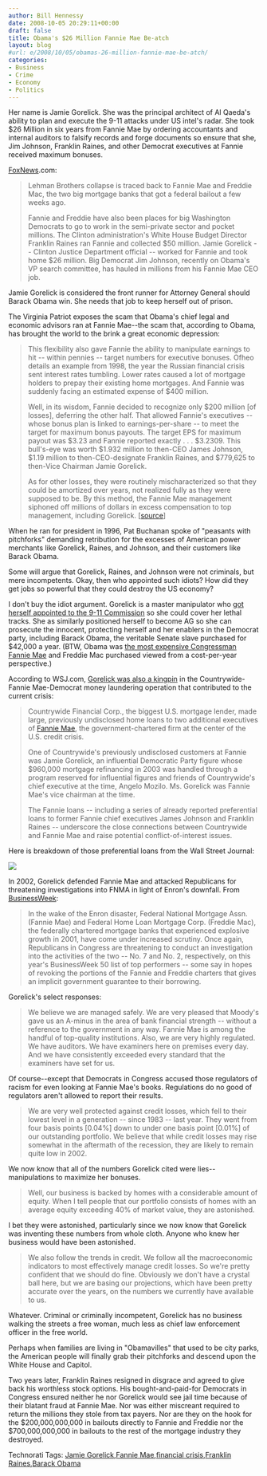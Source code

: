 ```yaml
---
author: Bill Hennessy
date: 2008-10-05 20:29:11+00:00
draft: false
title: Obama's $26 Million Fannie Mae Be-atch
layout: blog
#url: e/2008/10/05/obamas-26-million-fannie-mae-be-atch/
categories:
- Business
- Crime
- Economy
- Politics
---
```


Her name is Jamie Gorelick. She was the principal architect of Al Qaeda's ability to plan and execute the 9-11 attacks under US intel's radar. She took $26 Million in six years from Fannie Mae by ordering accountants and internal auditors to falsify records and forge documents so ensure that she, Jim Johnson, Franklin Raines, and other Democrat executives at Fannie received maximum bonuses.

 

[FoxNews](https://www.foxnews.com/story/0,2933,423701,00.html).com:

 

>   
> 
> Lehman Brothers collapse is traced back to Fannie Mae and Freddie Mac, the two big mortgage banks that got a federal bailout a few weeks ago.
> 
>    
> 
> Fannie and Freddie have also been places for big Washington Democrats to go to work in the semi-private sector and pocket millions. The Clinton administration's White House Budget Director Franklin Raines ran Fannie and collected $50 million. Jamie Gorelick -- Clinton Justice Department official -- worked for Fannie and took home $26 million. Big Democrat Jim Johnson, recently on Obama's VP search committee, has hauled in millions from his Fannie Mae CEO job.
> 
> 

 

Jamie Gorelick is considered the front runner for Attorney General should Barack Obama win. She needs that job to keep herself out of prison.

 

The Virginia Patriot exposes the scam that Obama's chief legal and economic advisors ran at Fannie Mae--the scam that, according to Obama, has brought the world to the brink a great economic depression:

 

>   
> 
> This flexibility also gave Fannie the ability to manipulate earnings to hit -- within pennies -- target numbers for executive bonuses. Ofheo details an example from 1998, the year the Russian financial crisis sent interest rates tumbling. Lower rates caused a lot of mortgage holders to prepay their existing home mortgages. And Fannie was suddenly facing an estimated expense of $400 million.
> 
>    
> 
> Well, in its wisdom, Fannie decided to recognize only $200 million [of losses], deferring the other half. That allowed Fannie's executives -- whose bonus plan is linked to earnings-per-share -- to meet the target for maximum bonus payouts. The target EPS for maximum payout was $3.23 and Fannie reported exactly . . . $3.2309. This bull's-eye was worth $1.932 million to then-CEO James Johnson, $1.19 million to then-CEO-designate Franklin Raines, and $779,625 to then-Vice Chairman Jamie Gorelick.
> 
>    
> 
> As for other losses, they were routinely mischaracterized so that they could be amortized over years, not realized fully as they were supposed to be. By this method, the Fannie Mae management siphoned off millions of dollars in excess compensation to top management, including Gorelick. [[source](https://virginiavirtucon.wordpress.com/2008/09/16/investigate-jamie-gorelick-now-urge-obama-to-return-fannie-mae-donation/)]
> 
> 

 

When he ran for president in 1996, Pat Buchanan spoke of "peasants with pitchforks" demanding retribution for the excesses of American power merchants like Gorelick, Raines, and Johnson, and their customers like Barack Obama.

 

Some will argue that Gorelick, Raines, and Johnson were not criminals, but mere incompetents. Okay, then who appointed such idiots? How did they get jobs so powerful that they could destroy the US economy?

 

I don't buy the idiot argument. Gorelick is a master manipulator who [got herself appointed to the 9-11 Commission](https://findarticles.com/p/articles/mi_m0EIN/is_2003_Jan_10/ai_96308237) so she could cover her lethal tracks. She as similarly positioned herself to become AG so she can prosecute the innocent, protecting herself and her enablers in the Democrat party, including Barack Obama, the veritable Senate slave purchased for $42,000 a year. (BTW, Obama was [the most expensive Congressman Fannie Mae](https://hennessysview.com/2008/09/15/franklin-raines-criminal-enterprise-and-barack-obama-his-accomplice/) and Freddie Mac purchased viewed from a cost-per-year perspective.)

 

According to WSJ.com, [Gorelick was also a kingpin](https://online.wsj.com/article/SB122230672551773977.html?mod=googlenews_wsj) in the Countrywide-Fannie Mae-Democrat money laundering operation that contributed to the current crisis:

 

>   
> 
> Countrywide Financial Corp., the biggest U.S. mortgage lender, made large, previously undisclosed home loans to two additional executives of [Fannie Mae](https://online.wsj.com/public/quotes/main.html?type=djn&symbol=FNM), the government-chartered firm at the center of the U.S. credit crisis.
> 
>    
> 
> One of Countrywide's previously undisclosed customers at Fannie was Jamie Gorelick, an influential Democratic Party figure whose $960,000 mortgage refinancing in 2003 was handled through a program reserved for influential figures and friends of Countrywide's chief executive at the time, Angelo Mozilo. Ms. Gorelick was Fannie Mae's vice chairman at the time.
> 
>    
> 
> The Fannie loans -- including a series of already reported preferential loans to former Fannie chief executives James Johnson and Franklin Raines -- underscore the close connections between Countrywide and Fannie Mae and raise potential conflict-of-interest issues.
> 
> 

 

Here is breakdown of those preferential loans from the Wall Street Journal:

 

![](https://s.wsj.net/public/resources/images/NA-AS735_FANNIE_NS_20080924185214.gif)


 

In 2002, Gorelick defended Fannie Mae and attacked Republicans for threatening investigations into FNMA in light of Enron's downfall. From [BusinessWeek](https://www.businessweek.com/bw50/content/mar2002/a3776033.htm):

 

>   
> 
> In the wake of the Enron disaster, Federal National Mortgage Assn. (Fannie Mae) and Federal Home Loan Mortgage Corp. (Freddie Mac), the federally chartered mortgage banks that experienced explosive growth in 2001, have come under increased scrutiny. Once again, Republicans in Congress are threatening to conduct an investigation into the activities of the two -- No. 7 and No. 2, respectively, on this year's BusinessWeek 50 list of top performers -- some say in hopes of revoking the portions of the Fannie and Freddie charters that gives an implicit government guarantee to their borrowing.
> 
> 

 

Gorelick's select responses:

 

>   
> 
> We believe we are managed safely. We are very pleased that Moody's gave us an A-minus in the area of bank financial strength -- without a reference to the government in any way. Fannie Mae is among the handful of top-quality institutions. Also, we are very highly regulated. We have auditors. We have examiners here on premises every day. And we have consistently exceeded every standard that the examiners have set for us.
> 
> 

 

Of course--except that Democrats in Congress accused those regulators of racism for even looking at Fannie Mae's books. Regulations do no good of regulators aren't allowed to report their results.

 

>   
> 
> We are very well protected against credit losses, which fell to their lowest level in a generation -- since 1983 -- last year. They went from four basis points [0.04%] down to under one basis point [0.01%] of our outstanding portfolio. We believe that while credit losses may rise somewhat in the aftermath of the recession, they are likely to remain quite low in 2002.
> 
> 

 

We now know that all of the numbers Gorelick cited were lies--manipulations to maximize her bonuses.

 

>   
> 
> Well, our business is backed by homes with a considerable amount of equity. When I tell people that our portfolio consists of homes with an average equity exceeding 40% of market value, they are astonished.
> 
> 

 

I bet they were astonished, particularly since we now know that Gorelick was inventing these numbers from whole cloth. Anyone who knew her business would have been astonished. 

 

>   
> 
> We also follow the trends in credit. We follow all the macroeconomic indicators to most effectively manage credit losses. So we're pretty confident that we should do fine. Obviously we don't have a crystal ball here, but we are basing our projections, which have been pretty accurate over the years, on the numbers we currently have available to us.
> 
> 

 

Whatever. Criminal or criminally incompetent, Gorelick has no business walking the streets a free woman, much less as chief law enforcement officer in the free world.

 

Perhaps when families are living in "Obamavilles" that used to be city parks, the American people will finally grab their pitchforks and descend upon the White House and Capitol.

 

Two years later, Franklin Raines resigned in disgrace and agreed to give back his worthless stock options. His bought-and-paid-for Democrats in Congress ensured neither he nor Gorelick would see jail time because of their blatant fraud at Fannie Mae. Nor was either miscreant required to return the millions they stole from tax payers. Nor are they on the hook for the $200,000,000,000 in bailouts directly to Fannie and Freddie nor the $700,000,000,000 in bailouts to the rest of the mortgage industry they destroyed. 

 

Technorati Tags: [Jamie Gorelick](https://technorati.com/tags/Jamie%20Gorelick),[Fannie Mae](https://technorati.com/tags/Fannie%20Mae),[financial crisis](https://technorati.com/tags/financial%20crisis),[Franklin Raines](https://technorati.com/tags/Franklin%20Raines),[Barack Obama](https://technorati.com/tags/Barack%20Obama)
